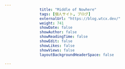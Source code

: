 ---
                title: "Middle of Nowhere"
                tags: [個人サイト, ブログ]
                externalUrl: "https://blog.wtcx.dev/"
                weight: 741
                showDate: false
                showAuthor: false
                showReadingTime: false
                showEdit: false
                showLikes: false
                showViews: false
                layoutBackgroundHeaderSpace: false
                ---

